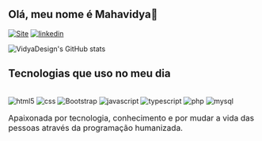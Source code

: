 ## Olá, meu nome é Mahavidya👋

[![Site]( https://img.shields.io/badge/website-000000?style=for-the-badge&logo=About.me&logoColor=whit)](https://vidyadesign.com)
[![linkedin](https://img.shields.io/badge/LinkedIn-0077B5?style=for-the-badge&logo=linkedin&logoColor=whit)](https://www.linkedin.com/in/vidya-design/)


![VidyaDesign's GitHub stats](https://github-readme-stats.vercel.app/api?username=VidyaDesign&show_icons=true&theme=radical)

## Tecnologias que uso no meu dia

 <div style="display: inline-block">
      <br />
      <img src="https://img.shields.io/badge/HTML-239120?style=for-the-badge&logo=html5&logoColor=white" alt="html5" aline="center"/>
      <img src="https://img.shields.io/badge/CSS-239120?&style=for-the-badge&logo=css3&logoColor=whit" alt="css" aline="center"/>
      <img src="https://img.shields.io/badge/Bootstrap-563D7C?style=for-the-badge&logo=bootstrap&logoColor=white" alt="Bootstrap" aline="center"/>
      <img src="https://img.shields.io/badge/JavaScript-F7DF1E?style=for-the-badge&logo=javascript&logoColor=black" alt="javascript" aline="center"/>
      <img src="https://img.shields.io/badge/TypeScript-007ACC?style=for-the-badge&logo=typescript&logoColor=white" alt="typescript" aline="center"/>
      <img src="https://img.shields.io/badge/PHP-777BB4?style=for-the-badge&logo=php&logoColor=white" alt="php" aline="center"/>
      <img src="https://img.shields.io/badge/MySQL-00000F?style=for-the-badge&logo=mysql&logoColor=white" alt="mysql" aline="center"/>      
    </div>
    <br/ >
     <p style="font-size: medium">
      Apaixonada por tecnologia, conhecimento e por mudar a vida das pessoas através da programação humanizada.
    </p>

